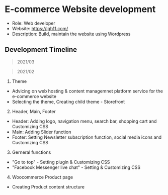 # E-commerce Website development

- Role: Web developer <br>
- Website: https://lgh11.com/ <br>
- Description: Build, maintain the website using Wordpress

## Development Timeline

> 2021/03

> 2021/02
1. Theme
* Advicing on web hosting & content managemnet platform service for the e-commerce website
* Selecting the theme, Creating child theme - Storefront
2. Header, Main, Footer
* Header: Adding logo, navigation menu, search bar, shopping cart and Customizing CSS
* Main: Adding Slider function
* Footer: Setting Newsletter subscription function, social media icons and Customizing CSS
3. Gerneral functions
* "Go to top" - Setting plugin & Customizing CSS
* "Facebook Messenger live chat" - Setting & Customizing CSS
4. Woocommerce Product page
* Creating Product content structure
